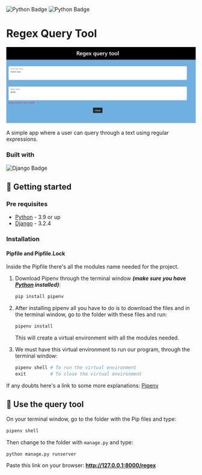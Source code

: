 [python-download]: https://www.python.org/downloads/
[django-link]: https://www.djangoproject.com/

![Python Badge](https://img.shields.io/badge/Python-3.9.2-blue?logo=python)
![Python Badge](https://img.shields.io/badge/Django-3.2.4-092E20?logo=django)


# Regex Query Tool

<p align="center">
    <img src="media/website.png" width="900px">
</p>
A simple app where a user can query through a text using regular expressions.

### Built with

![Django Badge](https://img.shields.io/badge/-Django-092E20?style=for-the-badge&labelColor=black&logo=django&logoColor=white)


## :hammer: Getting started

### Pre requisites

- [Python][python-download] - 3.9 or up
- [Django][django-link] - 3.2.4


### Installation

#### Pipfile and Pipfile.Lock

Inside the Pipfile there's all the modules name needed for the project. 

1. Download Pipenv through the terminal window ***(make sure you have [Python][python-download] installed)***:

	```python
    pip install pipenv
    ```
    
2. After installing pipenv all you have to do is to download the files and in the terminal window, go to the folder with these files and run:

	```python
    pipenv install
    ```
    This will create a virtual environment with all the modules needed.

3. We must have this virtual environment to run our program, through the terminal window:

	```python
    pipenv shell # To run the virtual environment
    exit         # To close the virtual environment
    ```

If any doubts here's a link to some more explanations: [Pipenv](https://pipenv-fork.readthedocs.io/en/latest/basics.html)


### 


## :mag_right: Use the query tool

On your terminal window, go to the folder with the Pip files and type: 

```python
pipenv shell
```


Then change to the folder with `manage.py` and type: 

```python
python manage.py runserver
```
Paste this link on your browser:
**http://127.0.0.1:8000/regex**
